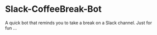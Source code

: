 # Slack-CoffeeBreak-Bot
A quick bot that reminds you to take a break on a Slack channel. Just for fun ...

